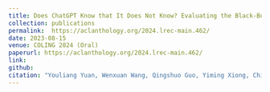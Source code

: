 ```yaml
---
title: Does ChatGPT Know that It Does Not Know? Evaluating the Black-Box Calibration of ChatGPT 
collection: publications
permalink:  https://aclanthology.org/2024.lrec-main.462/
date: 2023-08-15
venue: COLING 2024 (Oral)
paperurl: https://aclanthology.org/2024.lrec-main.462/
link: 
github: 
citation: "Youliang Yuan, Wenxuan Wang, Qingshuo Guo, Yiming Xiong, Chihao Shen and Pinjia He <br><i>COLING 2024 (Oral)</i>"
---
```

